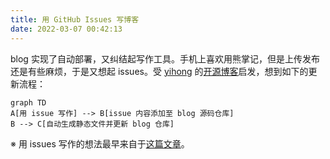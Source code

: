 ```yaml
---
title: 用 GitHub Issues 写博客
date: 2022-03-07 00:42:13
---
```

blog 实现了自动部署，又纠结起写作工具。手机上喜欢用熊掌记，但是上传发布还是有些麻烦，于是又想起 issues。受 [yihong](https://github.com/yihong0618) 的[开源博客](https://github.com/yihong0618/gitblog/issues/177)启发，想到如下的更新流程：

```mermaid
graph TD
A[用 issue 写作] --> B[issue 内容添加至 blog 源码仓库]
B --> C[自动生成静态文件并更新 blog 仓库]
```

※ 用 issues 写作的想法最早来自于[这篇文章](https://io-oi.me/tech/continuous-writing-with-github-issues/)。